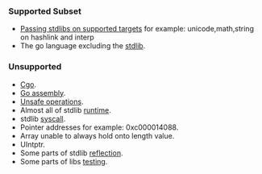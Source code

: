 ### Supported Subset


* [Passing stdlibs on supported targets](https://go2hx.github.io/stdgo/index.html) for example: unicode,math,string on hashlink and interp
* The go language excluding the [stdlib](https://pkg.go.dev/std).


### Unsupported
* [Cgo](https://go.dev/blog/cgo).
* [Go assembly](https://go.dev/doc/asm).
* [Unsafe operations](https://pkg.go.dev/unsafe).
* Almost all of stdlib [runtime](https://pkg.go.dev/runtime).
* stdlib [syscall](https://pkg.go.dev/syscall).
* Pointer addresses for example: 0xc000014088.
* Array unable to always hold onto length value.
* UIntptr.
* Some parts of stdlib [reflection](https://pkg.go.dev/reflect).
* Some parts of libs [testing](https://pkg.go.dev/testing).